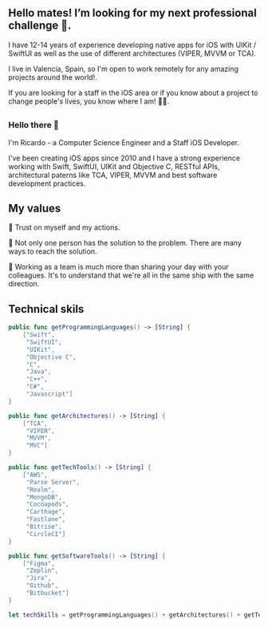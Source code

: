## Hello mates! I’m looking for my next professional challenge 🍏.

I have 12-14 years of experience developing native apps for iOS with UIKit / SwiftUI as well as the use of different architectures (VIPER, MVVM or TCA).

I live in Valencia, Spain, so I'm open to work remotely for any amazing projects around the world!.

If you are looking for a staff in the iOS area or if you know about a project to change people's lives, you know where I am! ✌🏻.

##

### Hello there 👋

I'm Ricardo - a Computer Science Engineer and a Staff iOS Developer.

I've been creating iOS apps since 2010 and I have a strong experience working with Swift, SwiftUI, UIKit and Objective C, RESTful APIs, architectural paterns like TCA, VIPER, MVVM and best software development practices.

## My values
🦾 Trust on myself and my actions.

🤝 Not only one person has the solution to the problem. There are many ways to reach the solution.

🚀 Working as a team is much more than sharing your day with your colleagues. It's to understand that we're all in the same ship with the same direction.

## Technical skils
```swift
public func getProgrammingLanguages() -> [String] {
    ["Swift",
     "SwiftUI",
     "UIKit",
     "Objective C",
     "C",
     "Java",
     "C++",
     "C#",
     "Javascript"]
}

public func getArchitectures() -> [String] {
    ["TCA",
     "VIPER",
     "MVVM",
     "MVC"]
}

public func getTechTools() -> [String] {
    ["AWS",
     "Parse Server",
     "Realm",
     "MongoDB",
     "Cocoapods",
     "Carthage",
     "Fastlane",
     "Bitrise",
     "CircleCI"]
}

public func getSoftwareTools() -> [String] {
    ["Figma",
     "Zeplin",
     "Jira",
     "Github",
     "Bitbucket"]
}

let techSkills = getProgrammingLanguages() + getArchitectures() + getTechTools() + getSoftwareTools()
```
